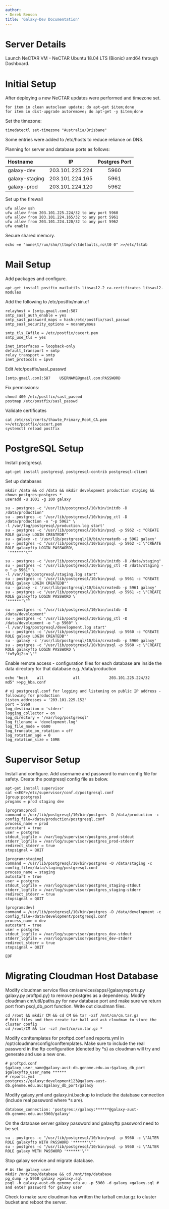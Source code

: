 ```yaml
---
author:
- Derek Benson
title: 'Galaxy-Dev Documentation'
---
```


Server Details
==============

Launch NeCTAR VM - NeCTAR Ubuntu 18.04 LTS (Bionic) amd64 through
Dashboard.

Initial Setup
=============

After deploying a new NeCTAR updates were performed and timezone set.

    for item in clean autoclean update; do apt-get $item;done
    for item in dist-upgrade autoremove; do apt-get -y $item;done

Set the timezone:

    timedatectl set-timezone "Australia/Brisbane"

Some entries were added to /etc/hosts to reduce reliance on DNS.

Planning for server and database ports as follows:

| Hostname        |        IP        |  Postgres Port  |
|:----------------|:----------------:|:---------------:|
| galaxy-dev      |  203.101.225.224 |      5960       |
| galaxy-staging  |  203.101.224.165 |      5961       |
| galaxy-prod     |  203.101.224.120 |      5962       |

Set up the firewall

    ufw allow ssh
    ufw allow from 203.101.225.224/32 to any port 5960
    ufw allow from 203.101.224.165/32 to any port 5961
    ufw allow from 203.101.224.120/32 to any port 5962
    ufw enable

Secure shared memory.

    echo =e "none\t/run/shm/\ttmpfs\tdefaults,ro\t0 0" >>/etc/fstab

Mail Setup
==========

Add packages and configure.

    apt-get install postfix mailutils libsasl2-2 ca-certificates libsasl2-modules

Add the following to /etc/postfix/main.cf

    relayhost = [smtp.gmail.com]:587
    smtp_sasl_auth_enable = yes
    smtp_sasl_password_maps = hash:/etc/postfix/sasl_passwd
    smtp_sasl_security_options = noanonymous

    smtp_tls_CAfile = /etc/postfix/cacert.pem
    smtp_use_tls = yes

    inet_interfaces = loopback-only
    default_transport = smtp
    relay_transport = smtp
    inet_protocols = ipv4

Edit /etc/postfix/sasl_passwd

    [smtp.gmail.com]:587    USERNAME@gmail.com:PASSWORD

Fix permissions:

    chmod 400 /etc/postfix/sasl_passwd
    postmap /etc/postfix/sasl_passwd

Validate certificates

    cat /etc/ssl/certs/thawte_Primary_Root_CA.pem >>/etc/postfix/cacert.pem
    systemctl reload postfix

PostgreSQL Setup
================

Install postgresql.

    apt-get install postgresql postgresql-contrib postgresql-client

Set up databases

    mkdir /data && cd /data && mkdir development production staging && chown postgres:postgres *
    useradd -u 1001 -g 100 galaxy

    su - postgres -c "/usr/lib/postgresql/10/bin/initdb -D /data/production"
    su - postgres -c '/usr/lib/postgresql/10/bin/pg_ctl -D /data/production -o "-p 5962" \
    -l /var/log/postgresql/production.log start'
    su - postgres -c '/usr/lib/postgresql/10/bin/psql -p 5962 -c "CREATE ROLE galaxy LOGIN CREATEDB"'
    su - galaxy -c '/usr/lib/postgresql/10/bin/createdb -p 5962 galaxy'
    su - postgres -c "/usr/lib/postgresql/10/bin/psql -p 5962 -c \"CREATE ROLE galaxyftp LOGIN PASSWORD\
     '******'\""

    su - postgres -c "/usr/lib/postgresql/10/bin/initdb -D /data/staging"
    su - postgres -c '/usr/lib/postgresql/10/bin/pg_ctl -D /data/staging -o "-p 5961" \
    -l /var/log/postgresql/staging.log start'
    su - postgres -c '/usr/lib/postgresql/10/bin/psql -p 5961 -c "CREATE ROLE galaxy LOGIN CREATEDB"'
    su - galaxy -c '/usr/lib/postgresql/10/bin/createdb -p 5961 galaxy'
    su - postgres -c "/usr/lib/postgresql/10/bin/psql -p 5961 -c \"CREATE ROLE galaxyftp LOGIN PASSWORD \
    '******'\""

    su - postgres -c "/usr/lib/postgresql/10/bin/initdb -D /data/development"
    su - postgres -c '/usr/lib/postgresql/10/bin/pg_ctl -D /data/development -o "-p 5960" \
    -l /var/log/postgresql/development.log start'
    su - postgres -c '/usr/lib/postgresql/10/bin/psql -p 5960 -c "CREATE ROLE galaxy LOGIN CREATEDB"'
    su - galaxy -c '/usr/lib/postgresql/10/bin/createdb -p 5960 galaxy'
    su - postgres -c "/usr/lib/postgresql/10/bin/psql -p 5960 -c \"CREATE ROLE galaxyftp LOGIN PASSWORD \
    'fu5yOj2sn'\""

Enable remote access - configuration files for each database are inside
the data directory for that database e.g. /data/production

    echo "host    all             all             203.101.225.224/32      md5" >>pg_hba.conf

    # vi postgresql.conf for logging and listening on public IP address - following for production
    listen_addresses = '203.101.225.152'
    port = 5960
    log_destination = 'stderr'
    logging_collector = on
    log_directory = '/var/log/postgresql'
    log_filename = 'development.log'
    log_file_mode = 0600
    log_truncate_on_rotation = off
    log_rotation_age = 0
    log_rotation_size = 10MB

Supervisor Setup
================

Install and configure. Add username and password to main config file for
safety. Create the postgresql config file as below.

    apt-get install supervisor
    cat <<EOF>/etc/supervisor/conf.d/postgresql.conf
    [group:postgres]
    progams = prod staging dev

    [program:prod]
    command = /usr/lib/postgresql/10/bin/postgres -D /data/production -c config_file=/data/production/postgresql.conf
    process_name = prod
    autostart = true
    user = postgres
    stdout_logfile = /var/log/supervisor/postgres_prod-stdout
    stderr_logfile = /var/log/supervisor/postgres_prod-stderr
    redirect_stderr = true
    stopsignal = QUIT

    [program:staging]
    command = /usr/lib/postgresql/10/bin/postgres -D /data/staging -c config_file=/data/staging/postgresql.conf
    process_name = staging
    autostart = true
    user = postgres
    stdout_logfile = /var/log/supervisor/postgres_staging-stdout
    stderr_logfile = /var/log/supervisor/postgres_staging-stderr
    redirect_stderr = true
    stopsignal = QUIT

    [program:dev]
    command = /usr/lib/postgresql/10/bin/postgres -D /data/development -c config_file=/data/development/postgresql.conf
    process_name = dev
    autostart = true
    user = postgres
    stdout_logfile = /var/log/supervisor/postgres_dev-stdout
    stderr_logfile = /var/log/supervisor/postgres_dev-stderr
    redirect_stderr = true
    stopsignal = QUIT

    EOF

Migrating Cloudman Host Database
================================

Modify cloudman service files cm/services/apps/{galaxyreports.py
galaxy.py proftpd.py} to remove postgres as a dependency. Modify
cloudman cm/util/paths.py for new database port and make sure we return
port from psql_db_port function. Write out cloudman files.

    cd /root && mkdir CM && cd CM && tar -xzf /mnt/cm/cm.tar.gz
    # Edit files and then create tar ball and ask cloudman to store the cluster config
    cd /root/CM && tar -czf /mnt/cm/cm.tar.gz *

Modify conftemplates for proftpd.conf and reports.yml in
/opt/cloudman/config/conftemplates. Make sure to include the real
password in the ftp configuration (denoted by \*s) as cloudman will try
and generate and use a new one.

    # proftpd.conf
    $galaxy_user_name@galaxy-aust-db.genome.edu.au:$galaxy_db_port $galaxyftp_user_name ******
    # reports.yml
    postgres://galaxy:development123@galaxy-aust-db.genome.edu.au:$galaxy_db_port/galaxy

Modify galaxy.yml and galaxy.ini.backup to include the database
connection (include real password where \*s are).

    database_connection: 'postgres://galaxy:******@galaxy-aust-db.genome.edu.au:5960/galaxy'

On the database server galaxy password and galaxyftp password need to be
set.

    su - postgres -c "/usr/lib/postgresql/10/bin/psql -p 5960 -c \"ALTER ROLE galaxyftp WITH PASSWORD '******'\""
    su - postgres -c "/usr/lib/postgresql/10/bin/psql -p 5960 -c \"ALTER ROLE galaxy WITH PASSWORD '******'\""

Stop galaxy service and migrate database.

    # As the galaxy user
    mkdir /mnt/tmp/database && cd /mnt/tmp/database
    pg_dump -p 5950 galaxy >galaxy.sql
    psql -h galaxy-aust-db.genome.edu.au -p 5960 -d galaxy <galaxy.sql # and enter password for galaxy user

Check to make sure cloudman has written the tarball cm.tar.gz to cluster
bucket and reboot the server.
